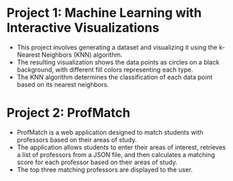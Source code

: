 # Project 1: Machine Learning with Interactive Visualizations

- This project involves generating a dataset and visualizing it using the k-Nearest Neighbors (KNN) algorithm. 
- The resulting visualization shows the data points as circles on a black background, with different fill colors representing each type. 
- The KNN algorithm determines the classification of each data point based on its nearest neighbors.

# Project 2: ProfMatch

- ProfMatch is a web application designed to match students with professors based on their areas of study. 
- The application allows students to enter their areas of interest, retrieves a list of professors from a JSON file, and then calculates a matching score for each professor based on their areas of study. 
- The top three matching professors are displayed to the user.